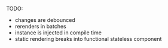TODO:
- changes are debounced
- rerenders in batches
- instance is injected in compile time
- static rendering breaks into functional stateless component
